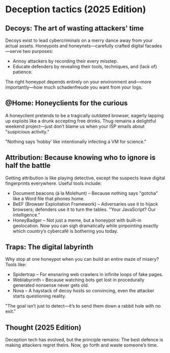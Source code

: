 # Deception tactics (2025 Edition)

## Decoys: The art of wasting attackers' time

Decoys exist to lead cybercriminals on a merry dance away from your actual assets. Honeypots and honeynets—carefully crafted digital facades—serve two purposes:

* Annoy attackers by recording their every misstep.
* Educate defenders by revealing their tools, techniques, and (lack of) patience.

The right honeypot depends entirely on your environment and—more importantly—how much schadenfreude you want from your logs.

## @Home: Honeyclients for the curious

A honeyclient pretends to be a tragically outdated browser, eagerly lapping up exploits like a drunk accepting free drinks. Thug remains a delightful weekend project—just don’t blame us when your ISP emails about "suspicious activity."

"Nothing says ‘hobby’ like intentionally infecting a VM for science."

## Attribution: Because knowing who to ignore is half the battle

Getting attribution is like playing detective, except the suspects leave digital fingerprints everywhere. Useful tools include:

* Document beacons (à la Molehunt) – Because nothing says "gotcha" like a Word file that phones home.
* BeEF (Browser Exploitation Framework) – Adversaries use it to hijack browsers; defenders use it to turn the tables. "Your JavaScript? Our intelligence."
* HoneyBadger – Not just a meme, but a honeypot with built-in geolocation. Now you can sigh dramatically while pinpointing exactly which country’s cybercafé is bothering you today.

## Traps: The digital labyrinth

Why stop at one honeypot when you can build an entire maze of misery? Tools like:

* Spidertrap – For ensnaring web crawlers in infinite loops of fake pages.
* Weblabyrinth – Because watching bots get lost in procedurally generated nonsense never gets old.
* Nova – A haystack of decoy hosts so convincing, even the attacker starts questioning reality.

"The goal isn’t just to detect—it’s to send them down a rabbit hole with no exit."

## Thought (2025 Edition)

Deception tech has evolved, but the principle remains: The best defence is making attackers regret theirs. Now, go 
forth and waste someone’s time.